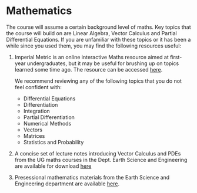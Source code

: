 # Mathematics

The course will assume a certain background level of maths. Key topics that the course will build on are Linear Algebra, Vector Calculus and Partial Differential Equations. If you are unfamiliar with these topics or it has been a while since you used them, you may find the following resources useful:

1. Imperial Metric is an online interactive Maths resource aimed at first-year undergraduates, but it may be useful for brushing up on topics learned some time ago. The resource can be accessed [here](https://www.imperial.ac.uk/engineering/staff/ed-tech/metric/).

    We recommend reviewing any of the following topics that you do not feel confident with:

    - Differential Equations
    - Differentiation
    - Integration
    - Partial Differentiation
    - Numerical Methods
    - Vectors
    - Matrices
    - Statistics and Probability

2. A concise set of lecture notes introducing Vector Calculus and PDEs from the UG maths courses in the Dept. Earth Science and Engineering are available for download [here](https://imperialcollegelondon.box.com/v/ESE-ACSE-MSc-Pre-sessional)

3. Presessional mathematics materials from the Earth Science and Engineering department are available [here](https://primer-computational-mathematics.github.io/book/mathematics/intro.html).
